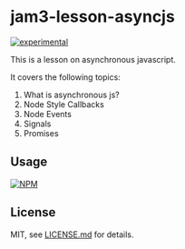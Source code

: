 # jam3-lesson-asyncjs

[![experimental](http://badges.github.io/stability-badges/dist/experimental.svg)](http://github.com/badges/stability-badges)

This is a lesson on asynchronous javascript.

It covers the following topics:

1. What is asynchronous js?
2. Node Style Callbacks
3. Node Events
4. Signals
5. Promises

## Usage

[![NPM](https://nodei.co/npm/jam3-lesson-asyncjs.png)](https://www.npmjs.com/package/jam3-lesson-asyncjs)

## License

MIT, see [LICENSE.md](http://github.com/Jam3/jam3-lesson-asyncjs/blob/master/LICENSE.md) for details.
